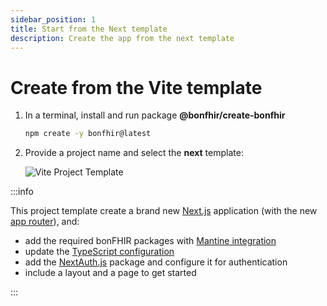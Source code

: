 ```yaml
---
sidebar_position: 1
title: Start from the Next template
description: Create the app from the next template
---
```


# Create from the Vite template

1. In a terminal, install and run package **@bonfhir/create-bonfhir**

   ```bash
   npm create -y bonfhir@latest
   ```

2. Provide a project name and select the **next** template:

   ![Vite Project Template](/img/docs/next-project-template.png)

:::info

This project template create a brand new [Next.js](https://nextjs.org/) application (with the new [app router](https://nextjs.org/docs#app-router-vs-pages-router)), and:

- add the required bonFHIR packages with [Mantine integration](https://mantine.dev/)
- update the [TypeScript configuration](/packages/intro#typescript-configuration)
- add the [NextAuth.js](https://next-auth.js.org/) package and configure it for authentication
- include a layout and a page to get started

:::
